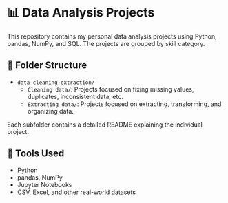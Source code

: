 # 📊 Data Analysis Projects

This repository contains my personal data analysis projects using Python, pandas, NumPy, and SQL. The projects are grouped by skill category.

## 📂 Folder Structure

- `data-cleaning-extraction/`
  - `Cleaning data/`: Projects focused on fixing missing values, duplicates, inconsistent data, etc.
  - `Extracting data/`: Projects focused on extracting, transforming, and organizing data.

Each subfolder contains a detailed README explaining the individual project.

## 🔧 Tools Used

- Python
- pandas, NumPy
- Jupyter Notebooks
- CSV, Excel, and other real-world datasets
